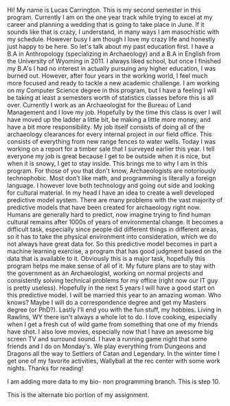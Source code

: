 ﻿Hi! My name is Lucas Carrington. This is my second semester in this program. Currently I am on the
one year track while trying to excel at my career and planning a wedding that is going to take place in
June. If it sounds like that is crazy, I understand, in many ways I am masochistic with my schedule.
However busy I am though I love my crazy life and honestly just happy to be here.
So let's talk about my past education first. I have a B.A in Anthropology (specializing in Archaeology)
and a B.A in English from the University of Wyoming in 2011. I always liked school, but once I
finished my B.A's I had no interest in actually pursuing any higher education, I was burned out.
However, after four years in the working world, I feel much more focused and ready to tackle a new
academic challenge. I am working on my Computer Science degree in this program, but I have a
feeling I will be taking at least a semesters worth of statistics classes before this is all over.
Currently I work as an Archaeologist for the Bureau of Land Management and I love my job. Hopefully
by the time this class is over I will have moved up the ladder a little bit, be making a little more money,
and have a bit more responsibility. My job itself consists of doing all of the archaeology clearances for
every internal project in our field office. This consists of everything from new range fences to water
wells. Today I was working on a report for a timber sale that I surveyed earlier this year. I tell everyone
my job is great because I get to be outside when it is nice, but when it is snowy, I get to stay inside.
This brings me to why I am in this program. For those of you that don't know, Archaeologists are
notoriously technophobic. Most don't like math, and programming is literally a foreign language. I
however love both technology and going out side and looking for cultural material. In my head I have
an idea to create a well developed predictive model system. There are many problems with the vast
majority of predictive models that have been created for archaeology right now. Humans are generally
hard to predict, now imagine trying to find human cultural remains after 1000s of years of
environmental change. It becomes a difficult task, especially since people did different things in
different areas, so it has to take the physical environment into consideration, which we do not always
have great data for. So this predictive model becomes in part a machine learning exercise, a program
that has good judgment based on the data that is available to it. Obviously this is a major task,
hopefully this program helps me make sense of all of it.
My future plans are to stay with the government as an Archaeologist, working on normal projects and
consistently solving technical problems for my office (right now our IT guy is pretty useless).
Hopefully in the next 5 years I will have a good start on this predictive model. I will be married this
year to an amazing woman. Who knows? Maybe I will do a correspondence degree and get my Masters
degree (or PhD?).
Lastly I'll end you with the fun stuff, my hobbies. Living in Rawlins, WY there isn't always a whole lot
to do. I love cooking, especially when I get a fresh cut of wild game from something that one of my
friends have shot. I also love movies, especially now that I have an awesome big screen TV and
surround sound. I have a running game night that some friends and I do on Monday's. We play
everything from Dungeons and Dragons all the way to Settlers of Catan and Legendary. In the winter
time I get one of my favorite activities, Wallyball at the rec center with some work nights. Thanks for
reading!

I am adding more data to my bio- non programming branch. This is step 10.

This is the alternate bio portion of my assignment.
